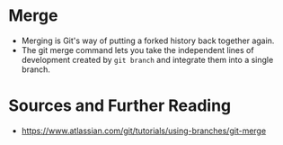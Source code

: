 # Merge

* Merging is Git's way of putting a forked history back together again.
* The git merge command lets you take the independent lines of development created by ``git branch`` and integrate them into a single branch.

# Sources and Further Reading

* https://www.atlassian.com/git/tutorials/using-branches/git-merge
